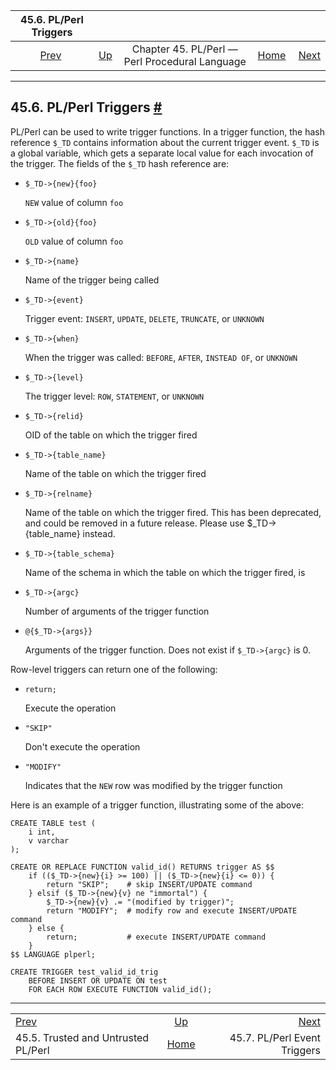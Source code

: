 <!--?xml version="1.0" encoding="UTF-8" standalone="no"?-->

|                       45.6. PL/Perl Triggers                       |                                                                    |                                                |                                                       |                                                                    |
| :----------------------------------------------------------------: | :----------------------------------------------------------------- | :--------------------------------------------: | ----------------------------------------------------: | -----------------------------------------------------------------: |
| [Prev](plperl-trusted.html "45.5. Trusted and Untrusted PL/Perl")  | [Up](plperl.html "Chapter 45. PL/Perl — Perl Procedural Language") | Chapter 45. PL/Perl — Perl Procedural Language | [Home](index.html "PostgreSQL 17devel Documentation") |  [Next](plperl-event-triggers.html "45.7. PL/Perl Event Triggers") |

***

## 45.6. PL/Perl Triggers [#](#PLPERL-TRIGGERS)

PL/Perl can be used to write trigger functions. In a trigger function, the hash reference `$_TD` contains information about the current trigger event. `$_TD` is a global variable, which gets a separate local value for each invocation of the trigger. The fields of the `$_TD` hash reference are:

* `$_TD->{new}{foo}`

    `NEW` value of column `foo`

* `$_TD->{old}{foo}`

    `OLD` value of column `foo`

* `$_TD->{name}`

    Name of the trigger being called

* `$_TD->{event}`

    Trigger event: `INSERT`, `UPDATE`, `DELETE`, `TRUNCATE`, or `UNKNOWN`

* `$_TD->{when}`

    When the trigger was called: `BEFORE`, `AFTER`, `INSTEAD OF`, or `UNKNOWN`

* `$_TD->{level}`

    The trigger level: `ROW`, `STATEMENT`, or `UNKNOWN`

* `$_TD->{relid}`

    OID of the table on which the trigger fired

* `$_TD->{table_name}`

    Name of the table on which the trigger fired

* `$_TD->{relname}`

    Name of the table on which the trigger fired. This has been deprecated, and could be removed in a future release. Please use $\_TD->{table\_name} instead.

* `$_TD->{table_schema}`

    Name of the schema in which the table on which the trigger fired, is

* `$_TD->{argc}`

    Number of arguments of the trigger function

* `@{$_TD->{args}}`

    Arguments of the trigger function. Does not exist if `$_TD->{argc}` is 0.

Row-level triggers can return one of the following:

* `return;`

    Execute the operation

* `"SKIP"`

    Don't execute the operation

* `"MODIFY"`

    Indicates that the `NEW` row was modified by the trigger function

Here is an example of a trigger function, illustrating some of the above:

    CREATE TABLE test (
        i int,
        v varchar
    );

    CREATE OR REPLACE FUNCTION valid_id() RETURNS trigger AS $$
        if (($_TD->{new}{i} >= 100) || ($_TD->{new}{i} <= 0)) {
            return "SKIP";    # skip INSERT/UPDATE command
        } elsif ($_TD->{new}{v} ne "immortal") {
            $_TD->{new}{v} .= "(modified by trigger)";
            return "MODIFY";  # modify row and execute INSERT/UPDATE command
        } else {
            return;           # execute INSERT/UPDATE command
        }
    $$ LANGUAGE plperl;

    CREATE TRIGGER test_valid_id_trig
        BEFORE INSERT OR UPDATE ON test
        FOR EACH ROW EXECUTE FUNCTION valid_id();

***

|                                                                    |                                                                    |                                                                    |
| :----------------------------------------------------------------- | :----------------------------------------------------------------: | -----------------------------------------------------------------: |
| [Prev](plperl-trusted.html "45.5. Trusted and Untrusted PL/Perl")  | [Up](plperl.html "Chapter 45. PL/Perl — Perl Procedural Language") |  [Next](plperl-event-triggers.html "45.7. PL/Perl Event Triggers") |
| 45.5. Trusted and Untrusted PL/Perl                                |        [Home](index.html "PostgreSQL 17devel Documentation")       |                                       45.7. PL/Perl Event Triggers |
